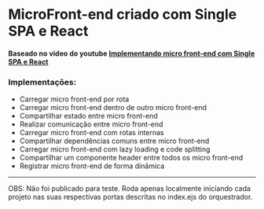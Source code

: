 # MicroFront-end criado com Single SPA e React

#### Baseado no vídeo do youtube <a href="https://www.youtube.com/watch?v=68LaXOWwxZI&t=118s">Implementando micro front-end com Single SPA e React</a>

### Implementações:

- Carregar micro front-end por rota
- Carregar micro front-end dentro de outro micro front-end
- Compartilhar estado entre micro front-end
- Realizar comunicação entre micro front-end
- Carregar micro front-end com rotas internas
- Compartilhar dependências comuns entre micro front-end
- Carregar micro front-end com lazy loading e code splitting
- Compartilhar um componente header entre todos os micro front-end
- Registrar micro front-end de forma dinâmica

-----
OBS: Não foi publicado para teste. Roda apenas localmente iniciando cada projeto nas suas respectivas portas descritas no index.ejs do orquestrador. 
